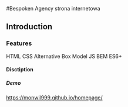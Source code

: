 #Bespoken Agency strona internetowa
## Introduction
### Features

HTML
CSS
Alternative Box Model
JS
BEM
ES6+

#### Disctiption
##### Demo

https://monwil999.github.io/homepage/
